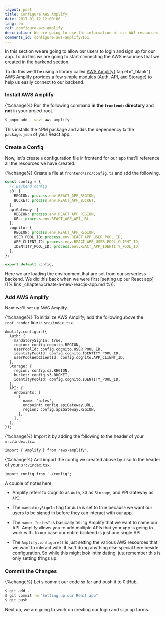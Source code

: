 ```yaml
---
layout: post
title: Configure AWS Amplify
date: 2017-01-12 12:00:00
lang: en
ref: configure-aws-amplify
description: We are going to use the information of our AWS resources to configure AWS Amplify in our React app. We'll call the Amplify.configure() method when our app first loads.
comments_id: configure-aws-amplify/151
---
```


In this section we are going to allow our users to login and sign up for our app. To do this we are going to start connecting the AWS resources that we created in the backend section.

To do this we'll be using a library called [AWS Amplify](https://github.com/aws/aws-amplify){:target="_blank"}. AWS Amplify provides a few simple modules (Auth, API, and Storage) to help us easily connect to our backend.

### Install AWS Amplify

{%change%} Run the following command **in the `frontend/` directory** and **not** in your project root.

```bash
$ pnpm add --save aws-amplify
```

This installs the NPM package and adds the dependency to the `package.json` of your React app..

### Create a Config

Now, let's create a configuration file in frontend for our app that'll reference all the resources we have created.

{%change%} Create a file at `frontend/src/config.ts` and add the following.

```typescript
const config = {
  // Backend config
  s3: {
    REGION: process.env.REACT_APP_REGION,
    BUCKET: process.env.REACT_APP_BUCKET,
  },
  apiGateway: {
    REGION: process.env.REACT_APP_REGION,
    URL: process.env.REACT_APP_API_URL,
  },
  cognito: {
    REGION: process.env.REACT_APP_REGION,
    USER_POOL_ID: process.env.REACT_APP_USER_POOL_ID,
    APP_CLIENT_ID: process.env.REACT_APP_USER_POOL_CLIENT_ID,
    IDENTITY_POOL_ID: process.env.REACT_APP_IDENTITY_POOL_ID,
  },
};

export default config;
```

Here we are loading the environment that are set from our serverless backend. We did this back when we were first [setting up our React app]({% link _chapters/create-a-new-reactjs-app.md %}).

### Add AWS Amplify

Next we'll set up AWS Amplify.

{%change%} To initialize AWS Amplify; add the following above the `root.render` line in `src/index.tsx`.

```tsx
Amplify.configure({
  Auth: {
    mandatorySignIn: true,
    region: config.cognito.REGION,
    userPoolId: config.cognito.USER_POOL_ID,
    identityPoolId: config.cognito.IDENTITY_POOL_ID,
    userPoolWebClientId: config.cognito.APP_CLIENT_ID,
  },
  Storage: {
    region: config.s3.REGION,
    bucket: config.s3.BUCKET,
    identityPoolId: config.cognito.IDENTITY_POOL_ID,
  },
  API: {
    endpoints: [
      {
        name: "notes",
        endpoint: config.apiGateway.URL,
        region: config.apiGateway.REGION,
      },
    ],
  },
});
```

{%change%} Import it by adding the following to the header of your `src/index.tsx`.

```tsx
import { Amplify } from 'aws-amplify';
```

{%change%} And import the config we created above by also to the header of your `src/index.tsx`.

```tsx
import config from './config';
```

A couple of notes here.

- Amplify refers to Cognito as `Auth`, S3 as `Storage`, and API Gateway as `API`.

- The `mandatorySignIn` flag for `Auth` is set to true because we want our users to be signed in before they can interact with our app.

- The `name: "notes"` is basically telling Amplify that we want to name our API. Amplify allows you to add multiple APIs that your app is going to work with. In our case our entire backend is just one single API.

- The `Amplify.configure()` is just setting the various AWS resources that we want to interact with. It isn't doing anything else special here beside configuration. So while this might look intimidating, just remember this is only setting things up.

### Commit the Changes

{%change%} Let's commit our code so far and push it to GitHub.

```bash
$ git add .
$ git commit -m "Setting up our React app"
$ git push
```

Next up, we are going to work on creating our login and sign up forms.
